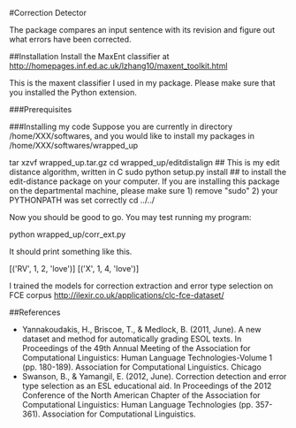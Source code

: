 #Correction Detector

The package compares an input sentence with its revision and figure out what errors have been corrected.

##Installation
Install the MaxEnt classifier at http://homepages.inf.ed.ac.uk/lzhang10/maxent_toolkit.html

This is the maxent classifier I used in my package. Please make sure that you installed the Python extension.

###Prerequisites

###Installing my code
Suppose you are currently in directory /home/XXX/softwares, and you would like to install my packages in /home/XXX/softwares/wrapped_up

tar xzvf wrapped_up.tar.gz
cd wrapped_up/editdistalign   ## This is my edit distance algorithm, written in C
sudo python setup.py install  ## to install the edit-distance package on your computer. If you are installing this package on the departmental machine, please make sure 1) remove "sudo" 2) your PYTHONPATH was set correctly
cd ../../

Now you should be good to go. You may test running my program:

python wrapped_up/corr_ext.py 

It should print something like this.

[('RV', 1, 2, 'love')]
[('X', 1, 4, 'love')]


I trained the models for correction extraction and error type selection on FCE corpus http://ilexir.co.uk/applications/clc-fce-dataset/


##References
* Yannakoudakis, H., Briscoe, T., & Medlock, B. (2011, June). A new dataset and method for automatically grading ESOL texts. In Proceedings of the 49th Annual Meeting of the Association for Computational Linguistics: Human Language Technologies-Volume 1 (pp. 180-189). Association for Computational Linguistics.
Chicago	
* Swanson, B., & Yamangil, E. (2012, June). Correction detection and error type selection as an ESL educational aid. In Proceedings of the 2012 Conference of the North American Chapter of the Association for Computational Linguistics: Human Language Technologies (pp. 357-361). Association for Computational Linguistics.
